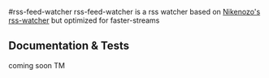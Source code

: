 #rss-feed-watcher
rss-feed-watcher is a rss watcher based on <a href="https://github.com/nikezono/node-rss-watcher" target="_blank">Nikenozo's rss-watcher</a> but optimized for faster-streams

## Documentation & Tests
coming soon TM

